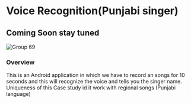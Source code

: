 # Voice Recognition(Punjabi singer)

## Coming Soon stay tuned

![Group 69](https://user-images.githubusercontent.com/43174363/120595531-2add9000-c460-11eb-9002-4d3e608dc180.png)

### Overview 
This is an Android application in which we have to record an songs for 10 seconds and this will recognize the voice and tells you the singer name.
Uniqueness of this Case study id it work with regional songs (Punjabi language)

